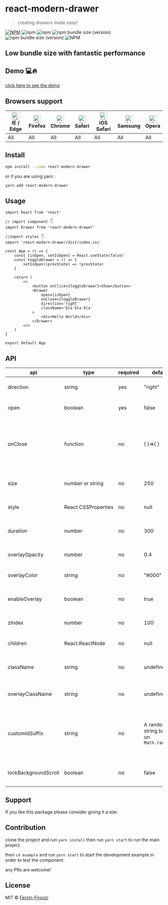 # react-modern-drawer

> creating drawers made easy!

[![NPM](https://img.shields.io/npm/v/react-modern-drawer.svg)](https://www.npmjs.com/package/react-modern-drawer)
![npm](https://img.shields.io/npm/dt/react-modern-drawer)
![npm](https://img.shields.io/npm/dw/react-modern-drawer)
![npm bundle size (version)](https://img.shields.io/bundlephobia/min/react-modern-drawer/1.3.0)
![npm bundle size (version)](https://img.shields.io/bundlephobia/minzip/react-modern-drawer/1.3.0)
![NPM](https://img.shields.io/npm/l/react-modern-drawer)

## Low bundle size with fantastic performance

## Demo 💻🔥

[click here to see the demo](https://farzin-firoozi.github.io/react-modern-drawer/)

## Browsers support

| [<img src="https://raw.githubusercontent.com/alrra/browser-logos/master/src/edge/edge_48x48.png" alt="IE / Edge" width="24px" height="24px" />](http://godban.github.io/browsers-support-badges/)<br/>IE / Edge | [<img src="https://raw.githubusercontent.com/alrra/browser-logos/master/src/firefox/firefox_48x48.png" alt="Firefox" width="24px" height="24px" />](http://godban.github.io/browsers-support-badges/)<br/>Firefox | [<img src="https://raw.githubusercontent.com/alrra/browser-logos/master/src/chrome/chrome_48x48.png" alt="Chrome" width="24px" height="24px" />](http://godban.github.io/browsers-support-badges/)<br/>Chrome | [<img src="https://raw.githubusercontent.com/alrra/browser-logos/master/src/safari/safari_48x48.png" alt="Safari" width="24px" height="24px" />](http://godban.github.io/browsers-support-badges/)<br/>Safari | [<img src="https://raw.githubusercontent.com/alrra/browser-logos/master/src/safari-ios/safari-ios_48x48.png" alt="iOS Safari" width="24px" height="24px" />](http://godban.github.io/browsers-support-badges/)<br/>iOS Safari | [<img src="https://raw.githubusercontent.com/alrra/browser-logos/master/src/samsung-internet/samsung-internet_48x48.png" alt="Samsung" width="24px" height="24px" />](http://godban.github.io/browsers-support-badges/)<br/>Samsung | [<img src="https://raw.githubusercontent.com/alrra/browser-logos/master/src/opera/opera_48x48.png" alt="Opera" width="24px" height="24px" />](http://godban.github.io/browsers-support-badges/)<br/>Opera |
| --------------------------------------------------------------------------------------------------------------------------------------------------------------------------------------------------------------- | ----------------------------------------------------------------------------------------------------------------------------------------------------------------------------------------------------------------- | ------------------------------------------------------------------------------------------------------------------------------------------------------------------------------------------------------------- | ------------------------------------------------------------------------------------------------------------------------------------------------------------------------------------------------------------- | ----------------------------------------------------------------------------------------------------------------------------------------------------------------------------------------------------------------------------- | ----------------------------------------------------------------------------------------------------------------------------------------------------------------------------------------------------------------------------------- | --------------------------------------------------------------------------------------------------------------------------------------------------------------------------------------------------------- |
| All                                                                                                                                                                                                             | All                                                                                                                                                                                                               | All                                                                                                                                                                                                           | All                                                                                                                                                                                                           | All                                                                                                                                                                                                                           | All                                                                                                                                                                                                                                 | All                                                                                                                                                                                                       |

## Install

```bash
npm install --save react-modern-drawer
```

or if you are using yarn :

```bash
yarn add react-modern-drawer
```

## Usage

```tsx
import React from 'react'

// import component 👇
import Drawer from 'react-modern-drawer'

//import styles 👇
import 'react-modern-drawer/dist/index.css'

const App = () => {
    const [isOpen, setIsOpen] = React.useState(false)
    const toggleDrawer = () => {
        setIsOpen((prevState) => !prevState)
    }

    return (
        <>
            <button onClick={toggleDrawer}>Show</button>
            <Drawer
                open={isOpen}
                onClose={toggleDrawer}
                direction='right'
                className='bla bla bla'
            >
                <div>Hello World</div>
            </Drawer>
        </>
    )
}

export default App
```

## API

| api                  | type                | required | default                                  | value                                     | desciption                                                                                  |
| -------------------- | ------------------- | -------- | ---------------------------------------- | ----------------------------------------- | ------------------------------------------------------------------------------------------- |
| direction            | string              | yes      | "right"                                  | "right" , "left" , "top","bottom"         | Selecting the direction that drawer opens                                                   |
| open                 | boolean             | yes      | false                                    | true , false                              | Select when to show drawer                                                                  |
| onClose              | function            | no       | ( )=>{ }                                 | any executable function                   | This function is called when clicking on backdrop layer usually used for closing the drawer |
| size                 | number or string    | no       | 250                                      | integer or '{integer}px' or '{integer}vw' | Determines the size of drawer                                                               |
| style                | React.CSSProperties | no       | null                                     | Normal stylings                           | Can be used for inline styles                                                               |
| duration             | number              | no       | 300                                      | Any positive Integer                      | Determines the duration of opening the drawer                                               |
| overlayOpacity       | number              | no       | 0.4                                      | Number between 0 and 1                    | Determines the opacity of overlay                                                           |
| overlayColor         | string              | no       | "#000"                                   | Any color code                            | Determines the color of overlay                                                             |
| enableOverlay        | boolean             | no       | true                                     | true , false                              | Determines whether to show the overlay                                                      |
| zIndex               | number              | no       | 100                                      | Any positive Integer                      | Determines the zIndex of drawer                                                             |
| children             | React.ReactNode     | no       | null                                     | Any ReactNode                             | This is the same as props.children                                                          |
| className            | string              | no       | undefined                                | -                                         | normal regular classNames and stuff                                                         |
| overlayClassName     | string              | no       | undefined                                | -                                         | normal regular classNames and stuff                                                         |
| customIdSuffix       | string              | no       | A random string based on `Math.random()` | -                                         | Used for making different ids for drawers, can be customized for special cases.             |
| lockBackgroundScroll | boolean             | no       | false                                    | -                                         | Locks the body scroll when drawer is open.                                                  |

## Support

If you like this package please consider giving it a star.

## Contribution

clone the project and run `yarn install` then run `yarn start` to run the main project.

then `cd example` and run `yarn start` to start the development example in order to test the component.

any PRs are welcome!

## License

MIT © [Farzin-Firoozi](https://github.com/Farzin-Firoozi)
